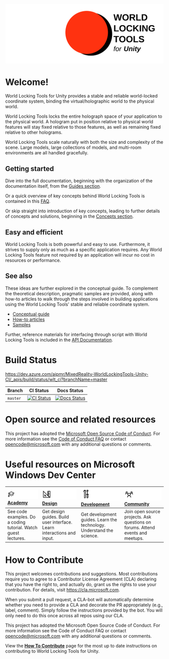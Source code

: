 <img src="DocGen/Images/WorldLockingTools.svg">

# Welcome!
World Locking Tools for Unity provides a stable and reliable world-locked coordinate system, binding the virtual/holographic world to the physical world.

World Locking Tools locks the entire holograph space of your application to the physical world. A hologram put in position relative to physical world features will stay fixed relative to those features, as well as remaining fixed relative to other holograms.

World Locking Tools scale naturally with both the size and complexity of the scene. Large models, large collections of models, and multi-room environments are all handled gracefully.

## Getting started

Dive into the full documentation, beginning with the organization of the documentation itself, from the [Guides section](DocGen/Documentation/GettingStartedWithWorldLocking.md).

Or a quick overview of key concepts behind World Locking Tools is contained in this [FAQ](DocGen/Documentation/IntroFAQ.md).

Or skip straight into introduction of key concepts, leading to further details of concepts and solutions, beginning in the [Concepts section](DocGen/Documentation/Concepts.md).

## Easy and efficient

World Locking Tools is both powerful and easy to use. Furthermore, it strives to supply only as much as a specific application requires. Any World Locking Tools feature not required by an application will incur no cost in resources or performance.

## See also

These ideas are further explored in the conceptual guide. To complement the theoretical description, pragmatic samples are provided, along with how-to articles to walk through the steps involved in building applications using the World Locking Tools' stable and reliable coordinate system.

* [Conceptual guide](DocGen/Documentation/GettingStartedWithWorldLocking.md)
* [How-to articles](DocGen/Documentation/HowTos.md)
* [Samples](DocGen/Documentation/HowTos/SampleApplications.md)

Further, reference materials for interfacing through script with World Locking Tools is included in the [API Documentation](DocGen/api_doc/Architecture.md).

# Build Status

https://dev.azure.com/aipmr/MixedReality-WorldLockingTools-Unity-CI/_apis/build/status/wlt_ci?branchName=master

| Branch | CI Status | Docs Status |
|---|---|---|
| `master` |[![CI Status](https://dev.azure.com/aipmr/MixedReality-WorldLockingTools-Unity-CI/_apis/build/status/wlt_ci?branchName=master)](https://dev.azure.com/aipmr/MixedReality-WorldLockingTools-Unity-CI/_build/latest?definitionId=50)|[![Docs Status](https://dev.azure.com/aipmr/MixedReality-WorldLockingTools-Unity-CI/_apis/build/status/wlt_docs?branchName=master)](https://dev.azure.com/aipmr/MixedReality-WorldLockingTools-Unity-CI/_build/latest?definitionId=51)


# Open source and related resources

This project has adopted the [Microsoft Open Source Code of Conduct](https://opensource.microsoft.com/codeofconduct/). 
For more information see the [Code of Conduct FAQ](https://opensource.microsoft.com/codeofconduct/faq/) or contact [opencode@microsoft.com](mailto:opencode@microsoft.com) with any additional questions or comments.

# Useful resources on Microsoft Windows Dev Center
| ![Academy](DocGen/External/ReadMeImages/icon_academy.png) [Academy](https://developer.microsoft.com/en-us/windows/mixed-reality/academy)| ![Design](DocGen/External/ReadMeImages/icon_design.png) [Design](https://developer.microsoft.com/en-us/windows/mixed-reality/design)| ![Development](DocGen/External/ReadMeImages/icon_development.png) [Development](https://developer.microsoft.com/en-us/windows/mixed-reality/development)| ![Community)](DocGen/External/ReadMeImages/icon_community.png) [Community](https://developer.microsoft.com/en-us/windows/mixed-reality/community)|
| :--------------------- | :----------------- | :------------------ | :------------------------ |
| See code examples. Do a coding tutorial. Watch guest lectures.          | Get design guides. Build user interface. Learn interactions and input.     | Get development guides. Learn the technology. Understand the science.       | Join open source projects. Ask questions on forums. Attend events and meetups. |

# How to Contribute

This project welcomes contributions and suggestions. Most contributions require you to agree to a Contributor License Agreement (CLA) declaring that you have the right to, and actually do, grant us the rights to use your contribution. For details, visit https://cla.microsoft.com.

When you submit a pull request, a CLA-bot will automatically determine whether you need to provide a CLA and decorate the PR appropriately (e.g., label, comment). Simply follow the instructions provided by the bot. You will only need to do this once across all repos using our CLA.

This project has adopted the Microsoft Open Source Code of Conduct. For more information see the Code of Conduct FAQ or contact opencode@microsoft.com with any additional questions or comments.

View the [**How To Contribute**](DocGen/Documentation/HowTos/Contributing.md) page for the most up to date instructions on contributing to World Locking Tools for Unity.
